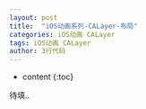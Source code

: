 ```yaml
---
layout: post
title:  "iOS动画系列-CALayer-布局"
categories: iOS动画 CALayer 
tags: iOS动画 CALayer
author: 3行代码
---
```


* content
{:toc}

待填..


